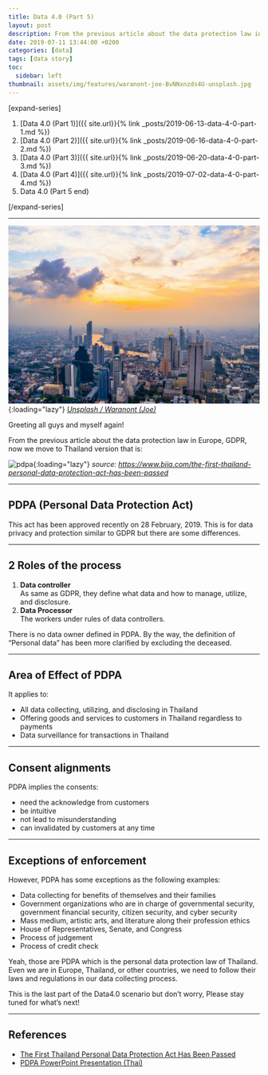 ```yaml
---
title: Data 4.0 (Part 5)
layout: post
description: From the previous article about the data protection law in Europe, GDPR, now we move to Thailand version.
date: 2019-07-11 13:44:00 +0200
categories: [data]
tags: [data story]
toc:
  sidebar: left
thumbnail: assets/img/features/waranont-joe-BvNNxnzds4U-unsplash.jpg
---
```


[expand-series]

  1. [Data 4.0 (Part 1)]({{ site.url}}{% link _posts/2019-06-13-data-4-0-part-1.md %})
  1. [Data 4.0 (Part 2)]({{ site.url}}{% link _posts/2019-06-16-data-4-0-part-2.md %})
  1. [Data 4.0 (Part 3)]({{ site.url}}{% link _posts/2019-06-20-data-4-0-part-3.md %})
  1. [Data 4.0 (Part 4)]({{ site.url}}{% link _posts/2019-07-02-data-4-0-part-4.md %})
  1. Data 4.0 (Part 5 end)

[/expand-series]

---

![feature img](/assets/img/features/waranont-joe-BvNNxnzds4U-unsplash.jpg){:loading="lazy"}
*[Unsplash / Waranont (Joe)](https://unsplash.com/photos/high-angle-photo-of-buildings-BvNNxnzds4U)*

Greeting all guys and myself again!

From the previous article about the data protection law in Europe, GDPR, now we move to Thailand version that is:

![pdpa](https://bluebirzdotnet.s3.ap-southeast-1.amazonaws.com/data-4-0/Data-Protection-Thailand.jpg){:loading="lazy"}
*source: <https://www.biia.com/the-first-thailand-personal-data-protection-act-has-been-passed>*

---

## PDPA (Personal Data Protection Act)

This act has been approved recently on 28 February, 2019. This is for data privacy and protection similar to GDPR but there are some differences.

---

## 2 Roles of the process

1. **Data controller**  
  As same as GDPR, they define what data and how to manage, utilize, and disclosure.
1. **Data Processor**  
  The workers under rules of data controllers.

There is no data owner defined in PDPA. By the way, the definition of “Personal data” has been more clarified by excluding the deceased.

---

## Area of Effect of PDPA

It applies to:

- All data collecting, utilizing, and disclosing in Thailand
- Offering goods and services to customers in Thailand regardless to payments
- Data surveillance for transactions in Thailand

---

## Consent alignments

PDPA implies the consents:

- need the acknowledge from customers
- be intuitive
- not lead to misunderstanding
- can invalidated by customers at any time

---

## Exceptions of enforcement

However, PDPA has some exceptions as the following examples:

- Data collecting for benefits of themselves and their families
- Government organizations who are in charge of governmental security, government financial security, citizen security, and cyber security
- Mass medium, artistic arts, and literature along their profession ethics
- House of Representatives, Senate, and Congress
- Process of judgement
- Process of credit check

Yeah, those are PDPA which is the personal data protection law of Thailand. Even we are in Europe, Thailand, or other countries, we need to follow their laws and regulations in our data collecting process.

This is the last part of the Data4.0 scenario but don’t worry, Please stay tuned for what’s next!

---

## References

- [The First Thailand Personal Data Protection Act Has Been Passed](https://www.biia.com/the-first-thailand-personal-data-protection-act-has-been-passed)
- [PDPA PowerPoint Presentation (Thai)](https://jor8.coj.go.th/th/file/get/file/2019041180cf956c0796e216bd867e1797bf7341151859.pdf)
